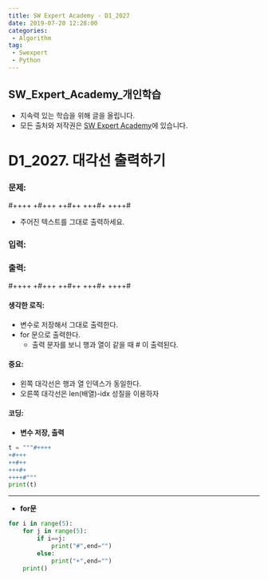 ```yaml
---
title: SW Expert Academy - D1_2027
date: 2019-07-20 12:28:00
categories:
 - Algorithm
tag:
 - Swexpert
 - Python
---
```


## SW_Expert_Academy_개인학습

- 지속력 있는 학습을 위해 글을 올립니다.
- 모든 출처와 저작권은 [SW Expert Academy][출처]에 있습니다.



# D1_2027. 대각선 출력하기

### 문제:

#++++
+#+++
++#++
+++#+
++++#

- 주어진 텍스트를 그대로 출력하세요.



### 입력:





### 출력:

#++++
+#+++
++#++
+++#+
++++#



#### 생각한 로직:

- 변수로 저장해서 그대로 출력한다.
- for 문으로 출력한다.
  - 출력 문자를 보니 행과 열이 같을 때 # 이 출력된다.



#### 중요:

- 왼쪽 대각선은 행과 열 인덱스가 동일한다.
- 오른쪽 대각선은 len(배열)-idx 성질을 이용하자



#### 코딩:

- **변수 저장, 출력**

```python
t = """#++++
+#+++
++#++
+++#+
++++#"""
print(t)
```

------

- **for문**

```python
for i in range(5):
    for j in range(5):
        if i==j:
            print("#",end="")
        else:
            print("+",end="")
    print()
```



[출처]: https://www.swexpertacademy.com/